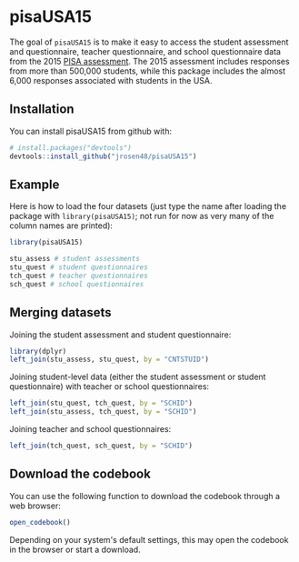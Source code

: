
<!-- README.md is generated from README.Rmd. Please edit that file -->
pisaUSA15
=========

The goal of `pisaUSA15` is to make it easy to access the student assessment and questionnaire, teacher questionnaire, and school questionnaire data from the 2015 [PISA assessment](http://www.oecd.org/pisa/data/). The 2015 assessment includes responses from more than 500,000 students, while this package includes the almost 6,000 responses associated with students in the USA.

Installation
------------

You can install pisaUSA15 from github with:

``` r
# install.packages("devtools")
devtools::install_github("jrosen48/pisaUSA15")
```

Example
-------

Here is how to load the four datasets (just type the name after loading the package with `library(pisaUSA15)`; not run for now as very many of the column names are printed):

``` r
library(pisaUSA15)

stu_assess # student assessments
stu_quest # student questionnaires
tch_quest # teacher questionnaires
sch_quest # school questionnaires
```

Merging datasets
----------------

Joining the student assessment and student questionnaire:

``` r
library(dplyr)
left_join(stu_assess, stu_quest, by = "CNTSTUID")
```

Joining student-level data (either the student assessment or student questionnaire) with teacher or school questionnaires:

``` r
left_join(stu_quest, tch_quest, by = "SCHID")
left_join(stu_assess, tch_quest, by = "SCHID")
```

Joining teacher and school questionnaires:

``` r
left_join(tch_quest, sch_quest, by = "SCHID")
```

Download the codebook
---------------------

You can use the following function to download the codebook through a web browser:

``` r
open_codebook()
```

Depending on your system's default settings, this may open the codebook in the browser or start a download.
